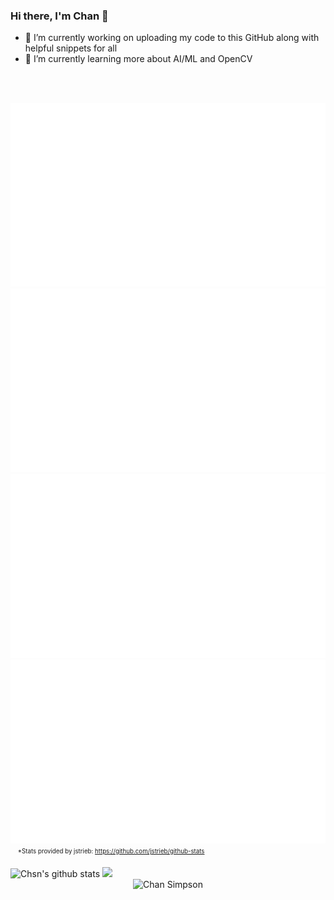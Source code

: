 ### Hi there, I'm Chan 👋

- 🔭 I’m currently working on uploading my code to this GitHub along with helpful snippets for all
- 🌱 I’m currently learning more about AI/ML and OpenCV

<!--  Main Stats
https://metrics.lecoq.io/
https://github.com/lowlighter/metrics/
https://github.com/lowlighter/metrics/blob/master/.github/readme/partials/documentation/setup/shared.md
-->
<!--
![Metrics](https://metrics.lecoq.io/reddsimpson?template=classic&achievements=1&languages=1&base.indepth=false&traffic=1&languages.limit=8&languages.threshold=0%25&languages.other=false&languages.colors=github&languages.sections=most-used&languages.indepth=false&languages.analysis.timeout=15&languages.categories=markup%2C%20programming&languages.recent.categories=markup%2C%20programming&languages.recent.load=300&languages.recent.days=14&achievements.threshold=C&achievements.secrets=true&achievements.display=detailed&achievements.limit=0&config.timezone=America%2FNew_York)
-->

<br><br>
<!-- Stats and Most Used Languages -->
![](https://raw.githubusercontent.com/reddsimpson/github-stats/master/generated/overview.svg#gh-dark-mode-only)
![](https://raw.githubusercontent.com/reddsimpson/github-stats/master/generated/overview.svg#gh-light-mode-only)
![](https://raw.githubusercontent.com/reddsimpson/github-stats/master/generated/languages.svg#gh-dark-mode-only)
![](https://raw.githubusercontent.com/reddsimpson/github-stats/master/generated/languages.svg#gh-light-mode-only)
<br>&nbsp;&nbsp;&nbsp;<sub><sup>*Stats provided by jstrieb: https://github.com/jstrieb/github-stats</sup></sub>

<!-- Grade, Stats, and Most Used Languages -->
<div align="left">
   <img 
        width="44%" 
        height="auto" 
        src="https://github-readme-stats.vercel.app/api?username=reddsimpson&show_icons=true&count_private=true&hide_border=true&title_color=00bfbf&icon_color=00bfbf&text_color=c9d1d9&bg_color=0d1117" 
        alt="Chsn's github stats" /> 
   <img 
        width="36%" 
        height="auto" 
        src="https://github-readme-stats.vercel.app/api/top-langs/?username=reddsimpson&layout=compact&hide_border=true&title_color=00bfbf&text_color=00bfbf&bg_color=0d1117" />
</div>

<!-- Contributions and Streak -->
<div align="center">  
   <img 
        width="50%" 
        height="auto"
        src="https://github-readme-streak-stats.herokuapp.com/?user=reddsimpson&theme=tokyonight&hide_border=true&stroke=0000&background=0D1117&ring=00bfbf&fire=00bfbf&currStreakLabel=00bfbf" 
        alt="Chan Simpson" /></div>
</div>
<!--
**reddsimpson/reddsimpson** is a ✨ _special_ ✨ repository because its `README.md` (this file) appears on your GitHub profile.

Here are some ideas to get you started:

- 🔭 I’m currently working on ...
- 🌱 I’m currently learning ...
- 👯 I’m looking to collaborate on ...
- 🤔 I’m looking for help with ...
- 💬 Ask me about ...
- 📫 How to reach me: ...
- 😄 Pronouns: ...
- ⚡ Fun fact: ...
-->
